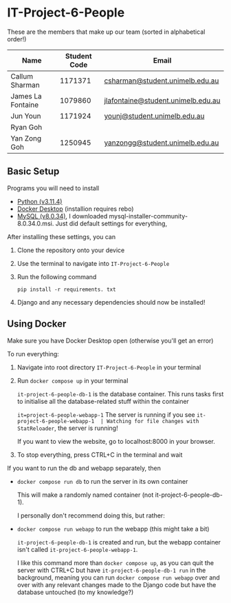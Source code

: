 # IT-Project-6-People

These are the members that make up our team (sorted in alphabetical order!)

| **Name** | **Student Code** | **Email** |
|-------------------|------------------	|----------- |
|Callum Sharman|1171371|csharman@student.unimelb.edu.au|
|James La Fontaine|1079860|jlafontaine@student.unimelb.edu.au|
|Jun Youn |1171924|younj@student.unimelb.edu.au|
| Ryan Goh | | |
| Yan Zong Goh |1250945|yanzongg@student.unimelb.edu.au |

## Basic Setup

Programs you will need to install

- [Python (v3.11.4)](https://www.python.org/downloads/windows)
- [Docker Desktop](https://www.docker.com/products/docker-desktop/) (installion requires rebo)
- [MySQL (v8.0.34)](https://dev.mysql.com/downloads/installer/), I downloaded mysql-installer-community-8.0.34.0.msi. Just did default settings for everything, 

After installing these settings, you can

1. Clone the repository onto your device

2. Use the terminal to navigate into ```IT-Project-6-People```

3. Run the following command

    ```pip install -r requirements. txt```

4. Django and any necessary dependencies should now be installed!


## Using Docker

Make sure you have Docker Desktop open (otherwise you'll get an error)

To run everything:

1. Navigate into root directory ```IT-Project-6-People``` in your terminal 

2. Run ```docker compose up``` in your terminal

    ```it-project-6-people-db-1``` is the database container. This runs tasks first to initialise all the database-related stuff within the container

    ```it=project-6-people-webapp-1``` The server is running if you see ```it-project-6-people-webapp-1  | Watching for file changes with StatReloader```, the server is running!

   If you want to view the website, go to localhost:8000 in your browser.

4. To stop everything, press CTRL+C in the terminal and wait


If you want to run the db and webapp separately, then

- ```docker compose run db``` to run the server in its own container

    This will make a randomly named container (not it-project-6-people-db-1). 
    
    I personally don't recommend doing this, but rather:

- ```docker compose run webapp``` to run the webapp (this might take a bit)

    ```it-project-6-people-db-1``` is created and run, but the webapp container isn't called ```it-project-6-people-webapp-1```.
    
    I like this command more than ```docker compose up```, as you can quit the server with CTRL+C but have ```it-project-6-people-db-1 run``` in the background, meaning you can run ```docker compose run webapp``` over and over with any relevant changes made to the Django code but have the database untouched (to my knowledge?)
